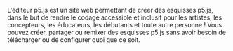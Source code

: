 L'éditeur p5.js est un site web permettant de créer des esquisses p5.js, dans le but de rendre le codage accessible et inclusif pour les artistes, les concepteurs, les éducateurs, les débutants et toute autre personne ! Vous pouvez créer, partager ou remixer des esquisses p5.js sans avoir besoin de télécharger ou de configurer quoi que ce soit.

